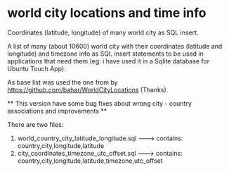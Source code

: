 # world city locations and time info
Coordinates (latitude, longitude) of many world city as SQL insert.

A list of many (about 10600) world city with their coordinates (latitude and longitude) and timezone info as SQL insert statements to be used in applications that need them  (eg: i have used it in a Sqlite database for Ubuntu Touch App).

As base list was used the one from by https://github.com/bahar/WorldCityLocations (Thanks).

** This version have some bug fixes about wrong city - country associations and improvements **

There are two files: 

1) world_country_city_latitude_longitude.sql ---> contains: country,city,longitude,latitude
2) city_coordinates_timezone_utc_offset.sql ---> contains: country,city,longitude,latitude,timezone,utc_offset
